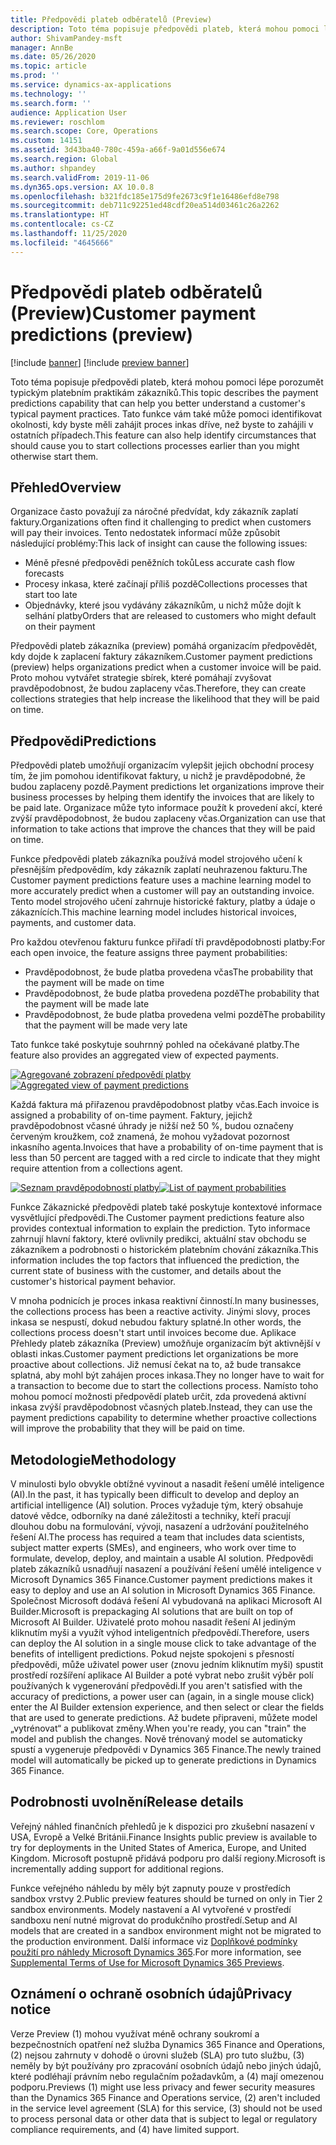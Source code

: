 ```yaml
---
title: Předpovědi plateb odběratelů (Preview)
description: Toto téma popisuje předpovědi plateb, která mohou pomoci lépe porozumět typickým platebním praktikám zákazníků. Tato funkce vám také mpže pomoci identifikovat okolnosti, kdy byste měli zahájit proces inkasa dříve, než byste to zahájili v ostatních případech.
author: ShivamPandey-msft
manager: AnnBe
ms.date: 05/26/2020
ms.topic: article
ms.prod: ''
ms.service: dynamics-ax-applications
ms.technology: ''
ms.search.form: ''
audience: Application User
ms.reviewer: roschlom
ms.search.scope: Core, Operations
ms.custom: 14151
ms.assetid: 3d43ba40-780c-459a-a66f-9a01d556e674
ms.search.region: Global
ms.author: shpandey
ms.search.validFrom: 2019-11-06
ms.dyn365.ops.version: AX 10.0.8
ms.openlocfilehash: b321fdc185e175d9fe2673c9f1e16486efd8e798
ms.sourcegitcommit: deb711c92251ed48cdf20ea514d03461c26a2262
ms.translationtype: HT
ms.contentlocale: cs-CZ
ms.lasthandoff: 11/25/2020
ms.locfileid: "4645666"
---
```

# <a name="customer-payment-predictions-preview"></a><span data-ttu-id="83b2b-104">Předpovědi plateb odběratelů (Preview)</span><span class="sxs-lookup"><span data-stu-id="83b2b-104">Customer payment predictions (preview)</span></span>

[!include [banner](../includes/banner.md)]
[!include [preview banner](../includes/preview-banner.md)]

<span data-ttu-id="83b2b-105">Toto téma popisuje předpovědi plateb, která mohou pomoci lépe porozumět typickým platebním praktikám zákazníků.</span><span class="sxs-lookup"><span data-stu-id="83b2b-105">This topic describes the payment predictions capability that can help you better understand a customer's typical payment practices.</span></span> <span data-ttu-id="83b2b-106">Tato funkce vám také může pomoci identifikovat okolnosti, kdy byste měli zahájit proces inkas dříve, než byste to zahájili v ostatních případech.</span><span class="sxs-lookup"><span data-stu-id="83b2b-106">This feature can also help identify circumstances that should cause you to start collections processes earlier than you might otherwise start them.</span></span>

## <a name="overview"></a><span data-ttu-id="83b2b-107">Přehled</span><span class="sxs-lookup"><span data-stu-id="83b2b-107">Overview</span></span>

<span data-ttu-id="83b2b-108">Organizace často považují za náročné předvídat, kdy zákazník zaplatí faktury.</span><span class="sxs-lookup"><span data-stu-id="83b2b-108">Organizations often find it challenging to predict when customers will pay their invoices.</span></span> <span data-ttu-id="83b2b-109">Tento nedostatek informací může způsobit následující problémy:</span><span class="sxs-lookup"><span data-stu-id="83b2b-109">This lack of insight can cause the following issues:</span></span>

- <span data-ttu-id="83b2b-110">Méně přesné předpovědi peněžních toků</span><span class="sxs-lookup"><span data-stu-id="83b2b-110">Less accurate cash flow forecasts</span></span>
- <span data-ttu-id="83b2b-111">Procesy inkasa, které začínají příliš pozdě</span><span class="sxs-lookup"><span data-stu-id="83b2b-111">Collections processes that start too late</span></span>
- <span data-ttu-id="83b2b-112">Objednávky, které jsou vydávány zákazníkům, u nichž může dojít k selhání platby</span><span class="sxs-lookup"><span data-stu-id="83b2b-112">Orders that are released to customers who might default on their payment</span></span>

<span data-ttu-id="83b2b-113">Předpovědi plateb zákazníka (preview) pomáhá organizacím předpovědět, kdy dojde k zaplacení faktury zákazníkem.</span><span class="sxs-lookup"><span data-stu-id="83b2b-113">Customer payment predictions (preview) helps organizations predict when a customer invoice will be paid.</span></span> <span data-ttu-id="83b2b-114">Proto mohou vytvářet strategie sbírek, které pomáhají zvyšovat pravděpodobnost, že budou zaplaceny včas.</span><span class="sxs-lookup"><span data-stu-id="83b2b-114">Therefore, they can create collections strategies that help increase the likelihood that they will be paid on time.</span></span>

## <a name="predictions"></a><span data-ttu-id="83b2b-115">Předpovědi</span><span class="sxs-lookup"><span data-stu-id="83b2b-115">Predictions</span></span>

<span data-ttu-id="83b2b-116">Předpovědi plateb umožňují organizacím vylepšit jejich obchodní procesy tím, že jim pomohou identifikovat faktury, u nichž je pravděpodobné, že budou zaplaceny pozdě.</span><span class="sxs-lookup"><span data-stu-id="83b2b-116">Payment predictions let organizations improve their business processes by helping them identify the invoices that are likely to be paid late.</span></span> <span data-ttu-id="83b2b-117">Organizace může tyto informace použít k provedení akcí, které zvýší pravděpodobnost, že budou zaplaceny včas.</span><span class="sxs-lookup"><span data-stu-id="83b2b-117">Organization can use that information to take actions that improve the chances that they will be paid on time.</span></span>

<span data-ttu-id="83b2b-118">Funkce předpovědi plateb zákazníka používá model strojového učení k přesnějším předpovědím, kdy zákazník zaplatí neuhrazenou fakturu.</span><span class="sxs-lookup"><span data-stu-id="83b2b-118">The Customer payment predictions feature uses a machine learning model to more accurately predict when a customer will pay an outstanding invoice.</span></span> <span data-ttu-id="83b2b-119">Tento model strojového učení zahrnuje historické faktury, platby a údaje o zákaznících.</span><span class="sxs-lookup"><span data-stu-id="83b2b-119">This machine learning model includes historical invoices, payments, and customer data.</span></span>

<span data-ttu-id="83b2b-120">Pro každou otevřenou fakturu funkce přiřadí tři pravděpodobnosti platby:</span><span class="sxs-lookup"><span data-stu-id="83b2b-120">For each open invoice, the feature assigns three payment probabilities:</span></span>

- <span data-ttu-id="83b2b-121">Pravděpodobnost, že bude platba provedena včas</span><span class="sxs-lookup"><span data-stu-id="83b2b-121">The probability that the payment will be made on time</span></span>
- <span data-ttu-id="83b2b-122">Pravděpodobnost, že bude platba provedena pozdě</span><span class="sxs-lookup"><span data-stu-id="83b2b-122">The probability that the payment will be made late</span></span>
- <span data-ttu-id="83b2b-123">Pravděpodobnost, že bude platba provedena velmi pozdě</span><span class="sxs-lookup"><span data-stu-id="83b2b-123">The probability that the payment will be made very late</span></span>

<span data-ttu-id="83b2b-124">Tato funkce také poskytuje souhrnný pohled na očekávané platby.</span><span class="sxs-lookup"><span data-stu-id="83b2b-124">The feature also provides an aggregated view of expected payments.</span></span>

<span data-ttu-id="83b2b-125">[![Agregované zobrazení předpovědí platby](./media/graphic-payment-reports.png)](./media/graphic-payment-reports.png)</span><span class="sxs-lookup"><span data-stu-id="83b2b-125">[![Aggregated view of payment predictions](./media/graphic-payment-reports.png)](./media/graphic-payment-reports.png)</span></span>

<span data-ttu-id="83b2b-126">Každá faktura má přiřazenou pravděpodobnost platby včas.</span><span class="sxs-lookup"><span data-stu-id="83b2b-126">Each invoice is assigned a probability of on-time payment.</span></span> <span data-ttu-id="83b2b-127">Faktury, jejichž pravděpodobnost včasné úhrady je nižší než 50 %, budou označeny červeným kroužkem, což znamená, že mohou vyžadovat pozornost inkasního agenta.</span><span class="sxs-lookup"><span data-stu-id="83b2b-127">Invoices that have a probability of on-time payment that is less than 50 percent are tagged with a red circle to indicate that they might require attention from a collections agent.</span></span>

<span data-ttu-id="83b2b-128">[![Seznam pravděpodobností platby](./media/customer-pymnt-probability-list.png)](./media/customer-pymnt-probability-list.png)</span><span class="sxs-lookup"><span data-stu-id="83b2b-128">[![List of payment probabilities](./media/customer-pymnt-probability-list.png)](./media/customer-pymnt-probability-list.png)</span></span>

<span data-ttu-id="83b2b-129">Funkce Zákaznické předpovědi plateb také poskytuje kontextové informace vysvětlující předpovědi.</span><span class="sxs-lookup"><span data-stu-id="83b2b-129">The Customer payment predictions feature also provides contextual information to explain the prediction.</span></span> <span data-ttu-id="83b2b-130">Tyto informace zahrnují hlavní faktory, které ovlivnily predikci, aktuální stav obchodu se zákazníkem a podrobnosti o historickém platebním chování zákazníka.</span><span class="sxs-lookup"><span data-stu-id="83b2b-130">This information includes the top factors that influenced the prediction, the current state of business with the customer, and details about the customer's historical payment behavior.</span></span>

<span data-ttu-id="83b2b-131">V mnoha podnicích je proces inkasa reaktivní činností.</span><span class="sxs-lookup"><span data-stu-id="83b2b-131">In many businesses, the collections process has been a reactive activity.</span></span> <span data-ttu-id="83b2b-132">Jinými slovy, proces inkasa se nespustí, dokud nebudou faktury splatné.</span><span class="sxs-lookup"><span data-stu-id="83b2b-132">In other words, the collections process doesn't start until invoices become due.</span></span> <span data-ttu-id="83b2b-133">Aplikace Přehledy plateb zákazníka (Preview) umožňuje organizacím být aktivnější v oblasti inkas.</span><span class="sxs-lookup"><span data-stu-id="83b2b-133">Customer payment predictions let organizations be more proactive about collections.</span></span> <span data-ttu-id="83b2b-134">Již nemusí čekat na to, až bude transakce splatná, aby mohl být zahájen proces inkasa.</span><span class="sxs-lookup"><span data-stu-id="83b2b-134">They no longer have to wait for a transaction to become due to start the collections process.</span></span> <span data-ttu-id="83b2b-135">Namísto toho mohou pomocí možnosti předpovědí plateb určit, zda provedená aktivní inkasa zvýší pravděpodobnost včasných plateb.</span><span class="sxs-lookup"><span data-stu-id="83b2b-135">Instead, they can use the payment predictions capability to determine whether proactive collections will improve the probability that they will be paid on time.</span></span>

## <a name="methodology"></a><span data-ttu-id="83b2b-136">Metodologie</span><span class="sxs-lookup"><span data-stu-id="83b2b-136">Methodology</span></span>

<span data-ttu-id="83b2b-137">V minulosti bylo obvykle obtížné vyvinout a nasadit řešení umělé inteligence (AI).</span><span class="sxs-lookup"><span data-stu-id="83b2b-137">In the past, it has typically been difficult to develop and deploy an artificial intelligence (AI) solution.</span></span> <span data-ttu-id="83b2b-138">Proces vyžaduje tým, který obsahuje datové vědce, odborníky na dané záležitosti a techniky, kteří pracují dlouhou dobu na formulování, vývoji, nasazení a udržování použitelného řešení AI.</span><span class="sxs-lookup"><span data-stu-id="83b2b-138">The process has required a team that includes data scientists, subject matter experts (SMEs), and engineers, who work over time to formulate, develop, deploy, and maintain a usable AI solution.</span></span> <span data-ttu-id="83b2b-139">Předpovědi plateb zákazníků usnadňují nasazení a používání řešení umělé inteligence v Microsoft Dynamics 365 Finance.</span><span class="sxs-lookup"><span data-stu-id="83b2b-139">Customer payment predictions makes it easy to deploy and use an AI solution in Microsoft Dynamics 365 Finance.</span></span> <span data-ttu-id="83b2b-140">Společnost Microsoft dodává řešení AI vybudovaná na aplikaci Microsoft AI Builder.</span><span class="sxs-lookup"><span data-stu-id="83b2b-140">Microsoft is prepackaging AI solutions that are built on top of Microsoft AI Builder.</span></span> <span data-ttu-id="83b2b-141">Uživatelé proto mohou nasadit řešení AI jediným kliknutím myši a využít výhod inteligentních předpovědí.</span><span class="sxs-lookup"><span data-stu-id="83b2b-141">Therefore, users can deploy the AI solution in a single mouse click to take advantage of the benefits of intelligent predictions.</span></span> <span data-ttu-id="83b2b-142">Pokud nejste spokojeni s přesností předpovědi, může uživatel power user (znovu jedním kliknutím myši) spustit prostředí rozšíření aplikace AI Builder a poté vybrat nebo zrušit výběr polí používaných k vygenerování předpovědi.</span><span class="sxs-lookup"><span data-stu-id="83b2b-142">If you aren't satisfied with the accuracy of predictions, a power user can (again, in a single mouse click) enter the AI Builder extension experience, and then select or clear the fields that are used to generate predictions.</span></span> <span data-ttu-id="83b2b-143">Až budete připraveni, můžete model „vytrénovat“ a publikovat změny.</span><span class="sxs-lookup"><span data-stu-id="83b2b-143">When you're ready, you can "train" the model and publish the changes.</span></span> <span data-ttu-id="83b2b-144">Nově trénovaný model se automaticky spustí a vygeneruje předpovědi v Dynamics 365 Finance.</span><span class="sxs-lookup"><span data-stu-id="83b2b-144">The newly trained model will automatically be picked up to generate predictions in Dynamics 365 Finance.</span></span>

## <a name="release-details"></a><span data-ttu-id="83b2b-145">Podrobnosti uvolnění</span><span class="sxs-lookup"><span data-stu-id="83b2b-145">Release details</span></span>

<span data-ttu-id="83b2b-146">Veřejný náhled finančních přehledů je k dispozici pro zkušební nasazení v USA, Evropě a Velké Británii.</span><span class="sxs-lookup"><span data-stu-id="83b2b-146">Finance Insights public preview is available to try for deployments in the United States of America, Europe, and United Kingdom.</span></span> <span data-ttu-id="83b2b-147">Microsoft postupně přidává podporu pro další regiony.</span><span class="sxs-lookup"><span data-stu-id="83b2b-147">Microsoft is incrementally adding support for additional regions.</span></span>

<span data-ttu-id="83b2b-148">Funkce veřejného náhledu by měly být zapnuty pouze v prostředích sandbox vrstvy 2.</span><span class="sxs-lookup"><span data-stu-id="83b2b-148">Public preview features should be turned on only in Tier 2 sandbox environments.</span></span> <span data-ttu-id="83b2b-149">Modely nastavení a AI vytvořené v prostředí sandboxu není nutné migrovat do produkčního prostředí.</span><span class="sxs-lookup"><span data-stu-id="83b2b-149">Setup and AI models that are created in a sandbox environment might not be migrated to the production environment.</span></span> <span data-ttu-id="83b2b-150">Další informace viz [Doplňkové podmínky použití pro náhledy Microsoft Dynamics 365](https://docs.microsoft.com/dynamics365/fin-ops-core/fin-ops/get-started/public-preview-terms).</span><span class="sxs-lookup"><span data-stu-id="83b2b-150">For more information, see [Supplemental Terms of Use for Microsoft Dynamics 365 Previews](https://docs.microsoft.com/dynamics365/fin-ops-core/fin-ops/get-started/public-preview-terms).</span></span>

## <a name="privacy-notice"></a><span data-ttu-id="83b2b-151">Oznámení o ochraně osobních údajů</span><span class="sxs-lookup"><span data-stu-id="83b2b-151">Privacy notice</span></span>

<span data-ttu-id="83b2b-152">Verze Preview (1) mohou využívat méně ochrany soukromí a bezpečnostních opatření než služba Dynamics 365 Finance and Operations, (2) nejsou zahrnuty v dohodě o úrovni služeb (SLA) pro tuto službu, (3) neměly by být používány pro zpracování osobních údajů nebo jiných údajů, které podléhají právním nebo regulačním požadavkům, a (4) mají omezenou podporu.</span><span class="sxs-lookup"><span data-stu-id="83b2b-152">Previews (1) might use less privacy and fewer security measures than the Dynamics 365 Finance and Operations service, (2) aren't included in the service level agreement (SLA) for this service, (3) should not be used to process personal data or other data that is subject to legal or regulatory compliance requirements, and (4) have limited support.</span></span>
